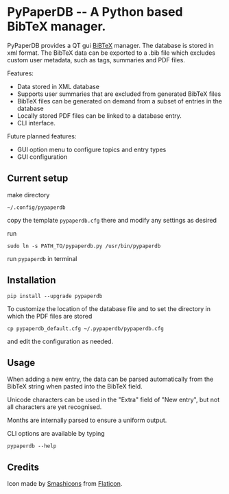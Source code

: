 # PyPaperDB -- A Python based BibTeX manager.

PyPaperDB provides a QT gui [BiBTeX](http://www.bibtex.org/) manager.
The database is stored in xml format. The BibTeX data can be exported to a .bib file which excludes custom user metadata, such as tags, summaries and PDF files.

Features:

* Data stored in XML database
* Supports user summaries that are excluded from generated BibTeX files
* BibTeX files can be generated on demand from a subset of entries in the database
* Locally stored PDF files can be linked to a database entry.
* CLI interface.


Future planned features:

* GUI option menu to configure topics and entry types
* GUI configuration

## Current setup
make directory 

`~/.config/pypaperdb`

copy the template `pypaperdb.cfg` there and modify any settings as desired

run 

`sudo ln -s PATH_TO/pypaperdb.py /usr/bin/pypaperdb`

run `pypaperdb` in terminal

## Installation

`pip install --upgrade pypaperdb`

To customize the location of the database file and to set the directory in which the PDF files are stored

`cp pypaperdb_default.cfg ~/.pypaperdb/pypaperdb.cfg`

and edit the configuration as needed.

## Usage

When adding a new entry, the data can be parsed automatically from the BibTeX string when pasted into the BibTeX field.

Unicode characters can be used in the "Extra" field of "New entry", but not all characters are yet recognised.

Months are internally parsed to ensure a uniform output.

CLI options are available by typing

`pypaperdb --help`


## Credits
Icon made by [Smashicons](https://www.flaticon.com/authors/smashicons) from [Flaticon](https://www.flaticon.com).

